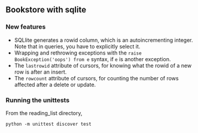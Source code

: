 ## Bookstore with sqlite

### New features

* SQLlite generates a rowid column, which is an autoincrementing integer. Note that in queries, you have to explicitly select it. 
* Wrapping and rethrowing exceptions with the `raise BookException('oops') from e` syntax, if `e` is another exception.
* The `lastrowid` attribute of cursors, for knowing what the rowid of a new row is after an insert.
* The `rowcount` attribute of cursors, for counting the number of rows affected after a delete or update.  

### Running the unittests

From the reading_list directory,

`python -m unittest discover test`